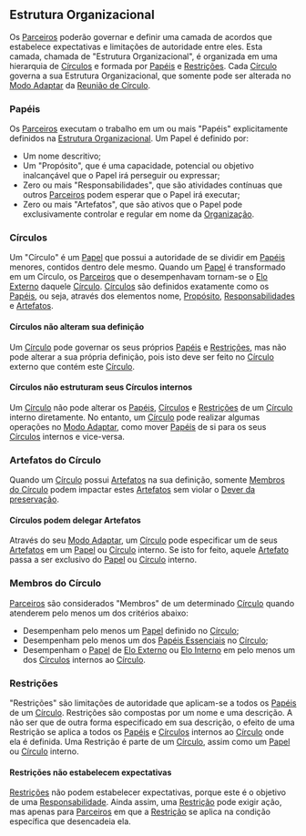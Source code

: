 ## Estrutura Organizacional

Os [Parceiros][parceiros] poderão governar e definir uma camada de acordos que estabelece expectativas e limitações de autoridade entre eles. Esta camada, chamada de "Estrutura Organizacional", é organizada em uma hierarquia de [Círculos][circulos] e formada por [Papéis][papeis] e [Restrições][restricoes]. Cada [Círculo][circulos] governa a sua Estrutura Organizacional, que somente pode ser alterada no [Modo Adaptar][modo-adaptar] da [Reunião de Círculo][reunioes-de-circulo].

### Papéis
Os [Parceiros][parceiros] executam o trabalho em um ou mais "Papéis" explicitamente definidos na [Estrutura Organizacional][estrutura-organizacional]. Um Papel é definido por:

- Um nome descritivo;
- Um "Propósito", que é uma capacidade, potencial ou objetivo inalcançável que o Papel irá perseguir ou expressar;
- Zero ou mais "Responsabilidades", que são atividades contínuas que outros [Parceiros][parceiros] podem esperar que o Papel irá executar;
- Zero ou mais "Artefatos", que são ativos que o Papel pode exclusivamente controlar e regular em nome da [Organização][organizacao].

### Círculos
Um "Círculo" é um [Papel][papeis] que possui a autoridade de se dividir em [Papéis][papeis] menores, contidos dentro dele mesmo. Quando um [Papel][papeis] é transformado em um Círculo, os [Parceiros][parceiros] que o desempenhavam tornam-se o [Elo Externo][elo-externo] daquele [Círculo][circulos]. [Círculos][circulos] são definidos exatamente como os [Papéis][papeis], ou seja, através dos elementos nome, [Propósito][papeis], [Responsabilidades][papeis] e [Artefatos][papeis].

#### Círculos não alteram sua definição
Um [Círculo][circulos] pode governar os seus próprios [Papéis][papeis] e [Restrições][restricoes], mas não pode alterar a sua própria definição, pois isto deve ser feito no [Círculo][circulos] externo que contém este [Círculo][circulos].

#### Círculos não estruturam seus Círculos internos
Um [Círculo][circulos] não pode alterar os [Papéis][papeis], [Círculos][circulos] e [Restrições][restricoes] de um [Círculo][circulos] interno diretamente. No entanto, um [Círculo][circulos] pode realizar algumas operações no [Modo Adaptar][modo-adaptar], como mover [Papéis][papeis] de si para os seus [Círculos][circulos] internos e vice-versa.

### Artefatos do Círculo
Quando um [Círculo][circulos] possui [Artefatos][papeis] na sua definição, somente [Membros do Círculo][membros-do-circulo] podem impactar estes [Artefatos][papeis] sem violar o [Dever da preservação][dever-da-preservacao].

#### Círculos podem delegar Artefatos
Através do seu [Modo Adaptar][modo-adaptar], um [Círculo][circulos] pode especificar um de seus [Artefatos][papeis] em um [Papel][papeis] ou [Círculo][circulos] interno. Se isto for feito, aquele [Artefato][papeis] passa a ser exclusivo do [Papel][papeis] ou [Círculo][circulos] interno.

### Membros do Círculo
[Parceiros][parceiros] são considerados "Membros" de um determinado [Círculo][circulos] quando atenderem pelo menos um dos critérios abaixo:

- Desempenham pelo menos um [Papel][papeis] definido no [Círculo][circulos];
- Desempenham pelo menos um dos [Papéis Essenciais][papeis-essenciais] no [Círculo][circulos];
- Desempenham o [Papel][papeis] de [Elo Externo][elo-externo] ou [Elo Interno][elo-interno] em pelo menos um dos [Círculos][circulos] internos ao [Círculo][circulos].

### Restrições

"Restrições" são limitações de autoridade que aplicam-se a todos os [Papéis][papeis] de um [Círculo][circulos]. Restrições são compostas por um nome e uma descrição. A não ser que de outra forma especificado em sua descrição, o efeito de uma Restrição se aplica a todos os [Papéis][papeis] e [Círculos][circulos] internos ao [Círculo][circulos] onde ela é definida. Uma Restrição é parte de um [Círculo][circulos], assim como um [Papel][papeis] ou [Círculo][circulos] interno.

#### Restrições não estabelecem expectativas

[Restrições][restricoes] não podem estabelecer expectativas, porque este é o objetivo de uma [Responsabilidade][papeis]. Ainda assim, uma [Restrição][restricoes] pode exigir ação, mas apenas para [Parceiros][parceiros] em que a [Restrição][restricoes] se aplica na condição específica que desencadeia ela.

[organizacao]: [organizacao.md]

[estrutura-organizacional]: [#estrutura-organizal]
[membros-do-circulo]: [#membros-do-circulo]
[restricoes]: [#restricoes]
[papeis]: [#papeis]
[circulos]: [#circulos]

[reunioes-de-circulo]: [reunioes-de-circulo-md]
[modo-adaptar]: [reunioes-de-circulo-md#modo-adaptar]

[parceiros]: [organizacao.md#parceiros]

[papeis-essenciais]: [papeis-essenciais.md]
[elo-externo]: [papeis-essenciais.md#elo-externo]
[elo-interno]: [papeis-essenciais.md#elo-interno]

[dever-da-preservacao]: [direitos-e-deveres.md#dever-da-preservacao]

